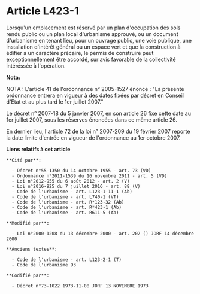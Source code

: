 # Article L423-1

Lorsqu'un emplacement est réservé par un plan d'occupation des sols rendu public ou un plan local d'urbanisme approuvé, ou un
document d'urbanisme en tenant lieu, pour un ouvrage public, une voie publique, une installation d'intérêt général ou un
espace vert et que la construction à édifier a un caractère précaire, le permis de construire peut exceptionnellement être
accordé, sur avis favorable de la collectivité intéréssée à l'opération.

**Nota:**

NOTA : L'article 41 de l'ordonnance n° 2005-1527 énonce : "La présente ordonnance entrera en vigueur à des dates fixées par
décret en Conseil d'Etat et au plus tard le 1er juillet 2007."

Le décret n° 2007-18 du 5 janvier 2007, en son article 26 fixe cette date au 1er juillet 2007, sous les réserves énoncées
dans ce même article 26.

En dernier lieu, l'article 72 de la loi n° 2007-209 du 19 février 2007 reporte la date limite d'entrée en vigueur de
l'ordonnance au 1er octobre 2007.

**Liens relatifs à cet article**

	**Cité par**:

	  - Décret n°55-1350 du 14 octobre 1955 - art. 73 (VD)
	  - Ordonnance n°2011-1539 du 16 novembre 2011 - art. 5 (VD)
	  - Loi n°2012-955 du 6 août 2012 - art. 2 (V)
	  - Loi n°2016-925 du 7 juillet 2016 - art. 88 (V)
	  - Code de l'urbanisme - art. L123-1-11-1 (Ab)
	  - Code de l'urbanisme - art. L740-1 (VT)
	  - Code de l'urbanisme - art. R*123-32 (Ab)
	  - Code de l'urbanisme - art. R*423-1 (Ab)
	  - Code de l'urbanisme - art. R611-5 (Ab)

	**Modifié par**:

	  - Loi n°2000-1208 du 13 décembre 2000 - art. 202 () JORF 14 décembre 2000

	**Anciens textes**:

	  - Code de l'urbanisme - art. L123-2-1 (T)
	  - Code de l'urbanisme 93

	**Codifié par**:

	  - Décret n°73-1022 1973-11-08 JORF 13 NOVEMBRE 1973
